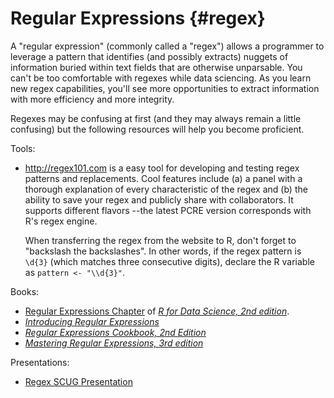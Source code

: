 Regular Expressions {#regex}
====================================

A "regular expression" (commonly called a "regex") allows a programmer to leverage a pattern that identifies (and possibly extracts) nuggets of information buried within text fields that are otherwise unparsable.  You can't be too comfortable with regexes while data sciencing.  As you learn new regex capabilities, you'll see more opportunities to extract information with more efficiency and more integrity.

Regexes may be confusing at first (and they may always remain a little confusing) but the following resources will help you become proficient.

Tools:

* <http://regex101.com> is a easy tool for developing and testing regex patterns and replacements.  Cool features include (a) a panel with a thorough explanation of every characteristic of the regex and (b) the ability to save your regex and publicly share with collaborators.  It supports different flavors --the latest PCRE version corresponds with R's regex engine.

  When transferring the regex from the website to R, don't forget to "backslash the backslashes".  In other words, if the regex pattern is `\d{3}` (which matches three consecutive digits), declare the R variable as `pattern <- "\\d{3}"`.

Books:

* [Regular Expressions Chapter](https://r4ds.hadley.nz/regexps.html) of [*R for Data Science, 2nd edition*](https://r4ds.hadley.nz/).
* [*Introducing Regular Expressions*](https://www.oreilly.com/library/view/introducing-regular-expressions/9781449338879/)
* [*Regular Expressions Cookbook, 2nd Edition*](https://www.oreilly.com/library/view/regular-expressions-cookbook/9781449327453/)
* [*Mastering Regular Expressions, 3rd edition*](https://www.oreilly.com/library/view/mastering-regular-expressions/0596528124/)

Presentations:

* [Regex SCUG Presentation](https://rawgit.com/OuhscBbmc/StatisticalComputing/master/2019-presentations/11-november/beasley-scug-regex-part-2-2019-11.html#/)
